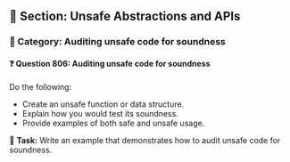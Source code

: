 ## 📘 Section: Unsafe Abstractions and APIs  
### 🔹 Category: Auditing unsafe code for soundness  
#### ❓ Question 806: Auditing unsafe code for soundness

Do the following:

- Create an unsafe function or data structure.
- Explain how you would test its soundness.
- Provide examples of both safe and unsafe usage.

🔧 **Task:** Write an example that demonstrates how to audit unsafe code for soundness.
